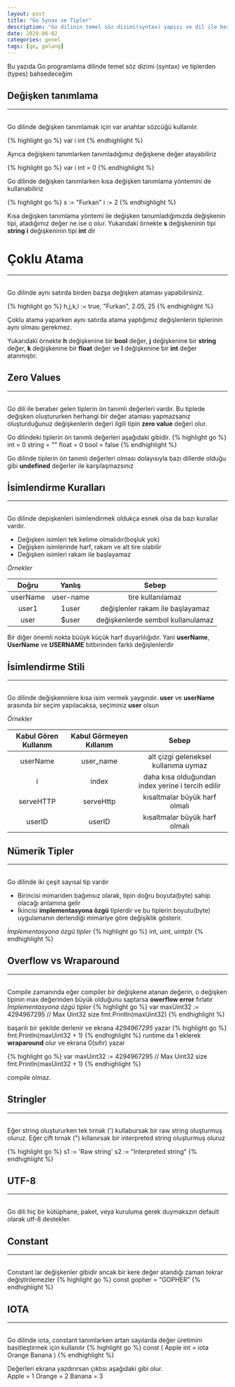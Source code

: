 ```yaml
---
layout: post
title: "Go Synax ve Tipler"
description: "Go dilinin temel söz dizimi(syntax) yapısı ve dil ile beraber gelen tipler(types)" 
date: 2020-06-02
categories: genel
tags: [go, golang]
---
```


Bu yazıda Go programlama dilinde temel söz dizimi (syntax) ve tiplerden (types) bahsedeceğim 

## Değişken tanımlama
***
<br>Go dilinde değişken tanımlamak için var anahtar sözcüğü kullanılır.

{% highlight go %}
var i int
{% endhighlight %}

Ayrıca değişkeni tanımlarken tanımladığımız değişkene değer atayabiliriz

{% highlight go %}
var i int = 0
{% endhighlight %}

Go dilinde değişken tanımlarken kısa değişken tanımlama yöntemini de kullanabiliriz

{% highlight go %}
s := "Furkan"
i := 2
{% endhighlight %}

Kısa değişken tanımlama yöntemi ile değişken tanumladığımızda değişkenin tipi, atadığımız değer ne ise o olur. 
Yukarıdaki örnekte **s** değişkeninin tipi **string** **i** değişkeninin tipi **int** dir

# Çoklu Atama
***
<br>Go dilinde aynı satırda birden bazşa değişken ataması yapabilirsiniz.

{% highlight go %}
h,j,k,l := true, "Furkan", 2.05, 25
{% endhighlight %}

Çoklu atama yaparken aynı satırda atama yaptığımız değişlenlerin tiplerinin aynı olması gerekmez.  
  
Yukarıdaki örnekte **h** değişkenine bir **bool** değer, **j** değişkenine bir **string** değer, **k** değişkenine bir **float** değer ve **l** değişkenine bir **int** değer atanmıştır.

## Zero Values
***
<br>Go dili ile beraber gelen tiplerin ön tanımlı değerleri vardır. Bu tiplede değişken oluştururken herhangi bir değer ataması yapmazsanız oluşturduğunuz değişkenlerin değeri ilgili tipin **zero value** değeri olur.  

Go dilindeki tiplerin ön tanımlı değerleri aşağıdaki gibidir.
{% highlight go %}
int = 0
string = ""
float = 0
bool = false
{% endhighlight %}

Go dilinde tiplerin ön tanımlı değerleri olması dolayısıyla bazı dillerde olduğu gibi **undefined** değerler ile karşılaşmazsınız

## İsimlendirme Kuralları
***
<br>Go dilinde depişkenleri isimlendirmek oldukça esnek olsa da bazı kurallar vardır.

- Değişken isimleri tek kelime olmalıdır(boşluk yok)
- Değişken isimlerinde harf, rakam ve alt tire olabilir
- Değişken isimleri rakam ile başlayamaz

*Örnekler*

| Doğru   |      Yanlış    |  Sebep                            |
|:-------:|:-------------:|:---------------------------------:|
| userName |  user-name    | tire kullanılamaz                 |
| user1    |  1user        | değişlenler rakam ile başlayamaz  |
| user     |  $user        | değişkenlerde sembol kullanulamaz |

Bir diğer önemli nokta büüyk küçük harf duyarlılığıdır. Yani **userName**, **UserName** ve **USERNAME** bitbirinden farklı değişlenlerdir

## İsimlendirme Stili
***
<br>Go dilinde değişkennlere kısa isim vermek yaygındır. **user** ve **userName** arasında bir seçim yapılacaksa, seçiminiz **user** olsun

*Örnekler*

| Kabul Gören Kullanım     |      Kabul Görmeyen Kıllanım   |   Sebep                                          | 
|:------------------------:|:-----------------------------:|:-------------------------------------------------:|
| userName                 |  user_name                    | alt çizgi geleneksel kullanıma uymaz              |
| i                        |  index                        | daha kısa olduğundan index yerine i tercih edilir |
| serveHTTP                |  serveHttp                    | kısaltmalar büyük harf olmalı                     |
| userID                   |  userID                       | kısaltmalar büyük harf olmalı                     |

## Nümerik Tipler
***
<br>Go dilinde iki çeşit sayısal tip vardır

- Birincisi mimariden bağımsız olarak, tipin doğru boyuta(byte) sahip olacağı anlamına gelir
- İkincisi **implementasyona özgü** tiplerdir ve bu tiplerin boyutu(byte) uygulamanın derlendiği
mimariye göre değişiklik gösterir.

*İmplementasyona özgü tipler*
{% highlight go %}
int, uint, uintptr
{% endhighlight %}

## Overflow vs Wraparound
***
<br>Compile zamanında eğer compiler bir değişkene atanan değerin, o değişken tipinin max değerinden büyük olduğunu saptarsa 
**owerflow error** fırlatır
*İmplementasyona özgü tipler*
{% highlight go %}
var maxUint32 := 4294967295 // Max Uint32 size
fmt.Println(maxUint32)
{% endhighlight %}

başarılı bir şekilde derlenir ve ekrana *4294967295* yazar 
{% highlight go %}
fmt.Println(maxUint32 + 1)
{% endhighlight %}
runtime da  1 eklerek **wraparound** olur ve ekrana 0(sıfır) yazar

{% highlight go %}
var maxUint32 := 4294967295 // Max Uint32 size
fmt.Println(maxUint32 + 1)
{% endhighlight %}

compile olmaz.

## Stringler
***
<br>Eğer string oluştururken tek tırnak (') kullabursak bir raw string oluşturmuş oluruz.
Eğer çift tırnak (") kıllanırsak bir interpreted string oluşturmuş oluruz

{% highlight go %}
s1 := 'Raw string'
s2 := "Interpreted string"
{% endhighlight %}

## UTF-8
***
<br>Go dili hiç bir kütüphane, paket, veya kuruluma gerek duymakszın default olarak utf-8 destekler.

## Constant
***
<br>Constant lar değişkenler gibidir ancak bir kere değer atandığı zaman tekrar değiştirilemezler
{% highlight go %}
const gopher = "GOPHER"
{% endhighlight %}

## IOTA
***
<br>Go dilinde iota, constant tanımlarken artan sayılarda değer üretimini basitleştirmek için kullanılır
{% highlight go %}
const (
	Apple int = iota
	Orange
	Banana
)
{% endhighlight %}

Değerleri ekrana yazdırırsan çıktısı aşağıdaki gibi olur.   
Apple = 1
Orange = 2
Banana = 3